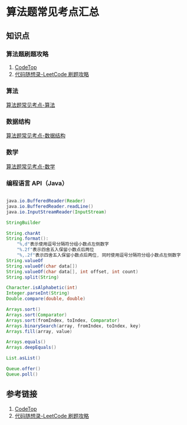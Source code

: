 # 算法题常见考点汇总


## 知识点


### 算法题刷题攻略

1. [CodeTop](https://codetop.cc/home)
2. [代码随想录-LeetCode 刷题攻略](https://github.com/youngyangyang04/leetcode-master/blob/master/README.md)


### 算法

[算法题常见考点-算法](learning/subjects/Computer/Data-Structures-and-Algorithm/算法题常见考点-算法.md)

### 数据结构

[算法题常见考点-数据结构](learning/subjects/Computer/Data-Structures-and-Algorithm/算法题常见考点-数据结构.md)

### 数学

[算法题常见考点-数学](learning/subjects/Computer/Data-Structures-and-Algorithm/算法题常见考点-数学.md)

### 编程语言 API（Java）

```java

java.io.BufferedReader(Reader)
java.io.BufferedReader.readLine()
java.io.InputStreamReader(InputStream)

StringBuilder

String.charAt
String.format(): 
    "%,d"表示使用逗号分隔符分组小数点左侧数字
    "%.2f"表示四舍五入保留小数点后两位
    "%,.2f"表示四舍五入保留小数点后两位, 同时使用逗号分隔符分组小数点左侧数字
String.valueOf
String.valueOf(char data[])
String.valueOf(char data[], int offset, int count)
String.split(String)

Character.isAlphabetic(int)
Integer.parseInt(String)
Double.compare(double, double)

Arrays.sort()
Arrays.sort(Comparator)
Arrays.sort(fromIndex, toIndex, Comparator)
Arrays.binarySearch(array, fromIndex, toIndex, key)
Arrays.fill(array, value)

Arrays.equals()
Arrays.deepEquals()

List.asList()

Queue.offer()
Queue.poll()

```


## 参考链接
1. [CodeTop](https://codetop.cc/home)
2. [代码随想录-LeetCode 刷题攻略](https://github.com/youngyangyang04/leetcode-master/blob/master/README.md)